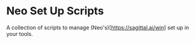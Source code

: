# Neo Set Up Scripts

A collection of scripts to manage (Neo's)[https://sagittal.ai/win] set up in your tools.